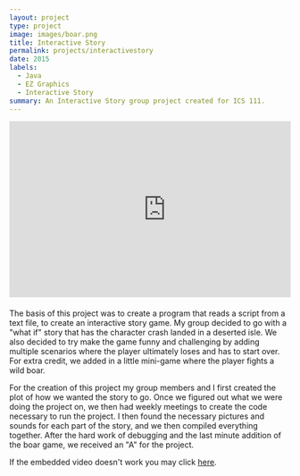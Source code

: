 ```yaml
---
layout: project
type: project
image: images/boar.png
title: Interactive Story
permalink: projects/interactivestory
date: 2015
labels:
  - Java
  - EZ Graphics
  - Interactive Story
summary: An Interactive Story group project created for ICS 111.
---
```


<div class="ui two column centered grid" style="margin-bottom: 20px">
<iframe width="560" height="315" src="https://www.youtube.com/embed/Med5GKesR0o" frameborder="0" allowfullscreen></iframe>
</div>

The basis of this project was to create a program that reads a script from a text file, to create an interactive story game.  My group decided to go with a "what if" story that has the character crash landed in a deserted isle.  We also decided to try make the game funny and challenging by adding multiple scenarios where the player ultimately loses and has to start over.  For extra credit, we added in a little mini-game where the player fights a wild boar.

For the creation of this project my group members and I first created the plot of how we wanted the story to go.  Once we figured out what we were doing the project on, we then had weekly meetings to create the code necessary to run the project.  I then found the necessary pictures and sounds for each part of the story, and we then compiled everything together.  After the hard work of debugging and the last minute addition of the boar game, we received an "A" for the project.

If the embedded video doesn't work you may click <a href="https://www.youtube.com/watch?v=Med5GKesR0o" target="_blank">here</a>.
<p></p>
<p></p>
